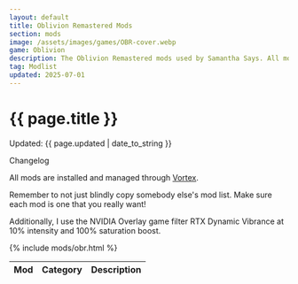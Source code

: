 ```yaml
---
layout: default
title: Oblivion Remastered Mods
section: mods
image: /assets/images/games/OBR-cover.webp
game: Oblivion
description: The Oblivion Remastered mods used by Samantha Says. All mods are installed and managed through Vortex.
tag: Modlist
updated: 2025-07-01
---
```


<h1>{{ page.title }}</h1>
<p class="postDate">Updated: {{ page.updated | date_to_string }}</p>

<p class="changelog" onclick="changelog()">Changelog</p>

<dl id="changelog" style="display: none">
    <dt>01 July 2025</dt>
        <dd>- Added A Horse With No Name.</dd>
        <dd>- Added Armored Legion Horses.</dd>
        <dd>- Added Attributes Damage Scaling Uncapper.</dd>
        <dd>- Added Blackwood Company Refitted.</dd>
        <dd>- Added Classic Blackwood Company Armor.</dd>
        <dd>- Added Configurable Enchantment Charge Cost.</dd>
        <dd>- Added Fighters Guild Refitted.</dd>
        <dd>- Added Glory Holes of Oblivion.</dd>
        <dd>- Added Imperial Bank - Daggerfall.</dd>
        <dd>- Added No Constant Notifications.</dd>
        <dd>- Added Pointed Ears for Bretons.</dd>
        <dd>- Added Quaint Roads - More Road Signs.</dd>
        <dd>- Added Rabbit's Real Lights Bruma.</dd>
        <dd>- Added Rabbit's Real Lights Cheydinhal.</dd>
        <dd>- Added Relocated - Shady Sam.</dd>
        <dd>- Added Simply Swim Up.</dd>
        <dd>- Added Step Into Oblivion.</dd>
        <dd>- Added Ultra Plus.</dd>
        <dd>- Added Wayshrines - Quaint Addon.</dd>
        <dd>- Removed Brighter Torches.</dd>
        <dd>- Removed Kwa Stacking notifications.</dd>
        <dd>- Removed Optimized Tweaks OBLR.</dd>
        <dd>- Removed Shadows Reworked.</dd>
    <dt>27 May 2025</dt>
        <dd>- Added Baka Auto Open Local Map.</dd>
        <dd>- Added Brighter Torches - 1.5x.</dd>
        <dd>- Added Cartographers Map of Oblivion - Original Brown.</dd>
        <dd>- Added Delay Dark Brotherhood Initiation - 3 Kills.</dd>
        <dd>- Added Delayed Knights of the Nine - Level 20.</dd>
        <dd>- Added Hide Lock Security Level.</dd>
        <dd>- Added Higher Thieves Guild Fence Amounts.</dd>
        <dd>- Added Lumiere.</dd>
        <dd>- Added Lumiere - Lighting Rebalanced.</dd>
        <dd>- Added Magic Skill Leveling Fixed.</dd>
        <dd>- Added Marksman Fatigue Perk Rebalanced.</dd>
        <dd>- Added More Unique Look for Unique Daedric Realms.</dd>
        <dd>- Added Rabbit's Real Lights Imperial City.</dd>
        <dd>- Added Sleep Tight.</dd>
        <dd>- Removed Local Map Toggle Key.</dd>
        <dd>- Removed Remove Chromatic Aberration.</dd>
        <dd>- Renamed Balanced NPC Level Cap to Simple NPC Level Cap.</dd>
    <dt>12 May 2025</dt>
        <dd>- Added Classic Difficulty.</dd>
        <dd>- Added Delete Spells.</dd>
        <dd>- Added DLC Loot.</dd>
        <dd>- Added Dynamic AI Behavior - Animals.</dd>
        <dd>- Added Enhanced Light Radius.</dd>
        <dd>- Added Expanded Greetings Redux.</dd>
        <dd>- Added Full Belly.</dd>
        <dd>- Added Immersive Guards.</dd>
        <dd>- Added Immersive Imperial Legion.</dd>
        <dd>- Added Imperial Bank.</dd>
        <dd>- Added Kwa Stacking Notifications.</dd>
        <dd>- Added Mother of All Weapon Balance Patches.</dd>
        <dd>- Added Oblivion Damage Formula Skill Uncapper.</dd>
        <dd>- Added Player Race Height Fix.</dd>
        <dd>- Added Real Skeleton Key.</dd>
        <dd>- Added Remove Item Outlines.</dd>
        <dd>- Added Shadows Reworked.</dd>
        <dd>- Added Simple Creature Level Cap.</dd>
        <dd>- Added Skill Leveling XP Curvature Increased.</dd>
        <dd>- Added Thieves Den Barter for Upgrades.</dd>
        <dd>- Renamed Less Ugly Black Infoboxes to Better Infoboxes.</dd>
        <dd>- Renamed No Ayleid Well Messagebox to No Annoying Messageboxes.</dd>
    <dt>28 April 2025</dt>
        <dd>- Added Local Map Toggle Key.</dd>
        <dd>- Added No Ayleid Well Messagebox.</dd>
        <dd>- Added No Objective Marker On Compass.</dd>
        <dd>- Added No Text Compass for Better HUD.</dd>
        <dd>- Added Remove Chromatic Aberration.</dd>
        <dd>- Removed Better Inputs.</dd>
    <dt>26 April 2025</dt>
        <dd>- Added Additional Map Markers.</dd>
        <dd>- Added Ascension Remastered.</dd>
        <dd>- Added Ascension Remastered - Slower Skill Leveling.</dd>
        <dd>- Added Balanced NPC Level Cap.</dd>
        <dd>- Added Balanced Unleveled Rewards.</dd>
        <dd>- Added Better Inputs.</dd>
        <dd>- Added Complete Clutter and Crop Ownership.</dd>
        <dd>- Added Empty Starting Map.</dd>
        <dd>- Added Hooded Outlaws.</dd>
        <dd>- Added Less Ugly Black Infoboxes.</dd>
        <dd>- Added No Creature Treasure Loot.</dd>
        <dd>- Added No Sneak Vignette.</dd>
    <dt>25 April 2025</dt>
        <dd>- Created page.</dd>
</dl>

All mods are installed and managed through <a target="_blank" href="https://www.nexusmods.com/about/vortex">Vortex</a>.

Remember to not just blindly copy somebody else's mod list. Make sure each mod is one that you really want!

Additionally, I use the NVIDIA Overlay game filter RTX Dynamic Vibrance at 10% intensity and 100% saturation boost.

<table class="modlist">
    <thead>
    <tr>
        <th class="order order-active">Mod</th>
        <th class="order order-inactive">Category</th>
        <th>Description</th>
    </tr>
    </thead>
    <tbody>
        {% include mods/obr.html %}
    </tbody>
</table>

<script src="/assets/js/tableSort.js"></script>